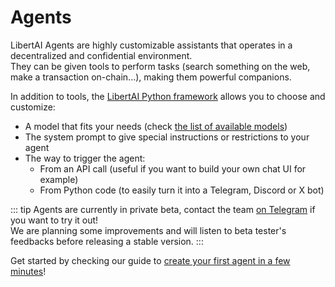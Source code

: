 # Agents

LibertAI Agents are highly customizable assistants that operates in a decentralized and confidential environment.\
They can be given tools to perform tasks (search something on the web, make a transaction on-chain...), making them
powerful companions.

In addition to tools, the [LibertAI Python framework](https://pypi.org/project/libertai-agents) allows you to choose and
customize:

- A model that fits your needs (check [the list of available models](./specifications))
- The system prompt to give special instructions or restrictions to your agent
- The way to trigger the agent:
    - From an API call (useful if you want to build your own chat UI for example)
    - From Python code (to easily turn it into a Telegram, Discord or X bot)

::: tip
Agents are currently in private beta, contact the team [on Telegram](https://t.me/libertai) if you
want to try it out!\
We are planning some improvements and will listen to beta tester's feedbacks before releasing a stable version.
:::

Get started by checking our guide to [create your first agent in a few minutes](guides/general/getting-started)!
